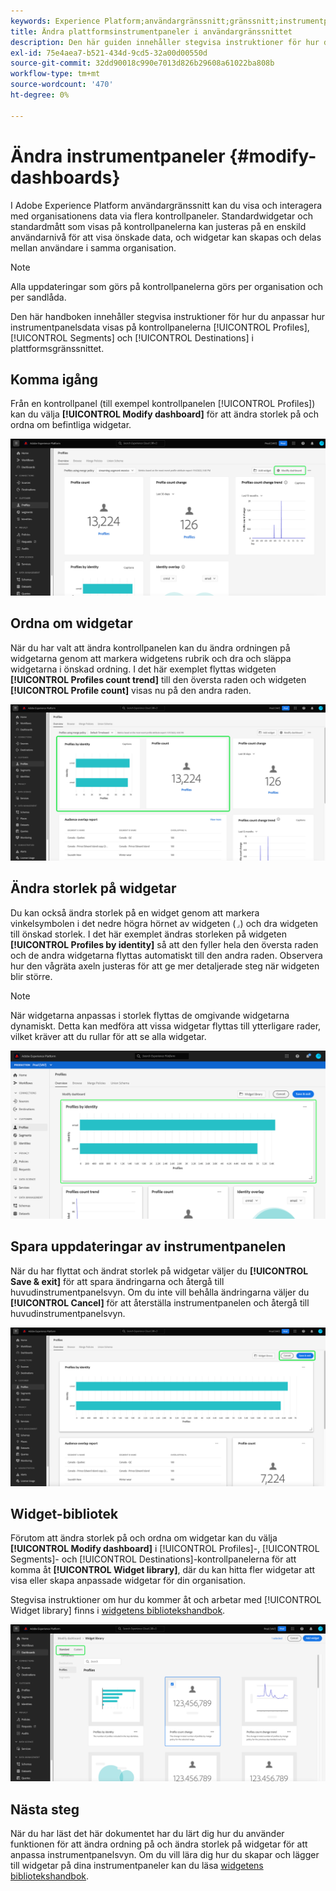 ```yaml
---
keywords: Experience Platform;användargränssnitt;gränssnitt;instrumentpaneler;instrumentpanel;profiler;segment;mål;licensanvändning
title: Ändra plattformsinstrumentpaneler i användargränssnittet
description: Den här guiden innehåller stegvisa instruktioner för hur du anpassar hur organisationens Adobe Experience Platform-data visas på kontrollpaneler.
exl-id: 75e4aea7-b521-434d-9cd5-32a00d00550d
source-git-commit: 32dd90018c990e7013d826b29608a61022ba808b
workflow-type: tm+mt
source-wordcount: '470'
ht-degree: 0%

---
```


# Ändra instrumentpaneler {#modify-dashboards}

I Adobe Experience Platform användargränssnitt kan du visa och interagera med organisationens data via flera kontrollpaneler. Standardwidgetar och standardmått som visas på kontrollpanelerna kan justeras på en enskild användarnivå för att visa önskade data, och widgetar kan skapas och delas mellan användare i samma organisation.

>[!NOTE]
>
>Alla uppdateringar som görs på kontrollpanelerna görs per organisation och per sandlåda.

Den här handboken innehåller stegvisa instruktioner för hur du anpassar hur instrumentpanelsdata visas på kontrollpanelerna [!UICONTROL Profiles], [!UICONTROL Segments] och [!UICONTROL Destinations] i plattformsgränssnittet.

## Komma igång

Från en kontrollpanel (till exempel kontrollpanelen [!UICONTROL Profiles]) kan du välja **[!UICONTROL Modify dashboard]** för att ändra storlek på och ordna om befintliga widgetar.

![Kontrollpanelen för profiler med kontrollpanelen Ändra markerad.](../images/customization/modify-dashboard.png)

## Ordna om widgetar

När du har valt att ändra kontrollpanelen kan du ändra ordningen på widgetarna genom att markera widgetens rubrik och dra och släppa widgetarna i önskad ordning. I det här exemplet flyttas widgeten **[!UICONTROL Profiles count trend]** till den översta raden och widgeten **[!UICONTROL Profile count]** visas nu på den andra raden.

![Kontrollpanelen Profiler med två omsorterade widgetar markerade.](../images/customization/move-widget.png)

## Ändra storlek på widgetar

Du kan också ändra storlek på en widget genom att markera vinkelsymbolen i det nedre högra hörnet av widgeten (`⌟`) och dra widgeten till önskad storlek. I det här exemplet ändras storleken på widgeten **[!UICONTROL Profiles by identity]** så att den fyller hela den översta raden och de andra widgetarna flyttas automatiskt till den andra raden. Observera hur den vågräta axeln justeras för att ge mer detaljerade steg när widgeten blir större.

>[!NOTE]
>
>När widgetarna anpassas i storlek flyttas de omgivande widgetarna dynamiskt. Detta kan medföra att vissa widgetar flyttas till ytterligare rader, vilket kräver att du rullar för att se alla widgetar.

![Kontrollpanelen Profiler med en widget med ändrad storlek markerad.](../images/customization/resize-widget.png)

## Spara uppdateringar av instrumentpanelen

När du har flyttat och ändrat storlek på widgetar väljer du **[!UICONTROL Save & exit]** för att spara ändringarna och återgå till huvudinstrumentpanelsvyn. Om du inte vill behålla ändringarna väljer du **[!UICONTROL Cancel]** för att återställa instrumentpanelen och återgå till huvudinstrumentpanelsvyn.

![Kontrollpanelen för profiler med både Avbryt och Spara och Avsluta markerat.](../images/customization/save-changes.png)

## Widget-bibliotek

Förutom att ändra storlek på och ordna om widgetar kan du välja **[!UICONTROL Modify dashboard]** i [!UICONTROL Profiles]-, [!UICONTROL Segments]- och [!UICONTROL Destinations]-kontrollpanelerna för att komma åt **[!UICONTROL Widget library]**, där du kan hitta fler widgetar att visa eller skapa anpassade widgetar för din organisation.

Stegvisa instruktioner om hur du kommer åt och arbetar med [!UICONTROL Widget library] finns i [widgetens bibliotekshandbok](widget-library.md).

![Widgetbibliotekets arbetsyta med Standard och Egen markerad.](../images/customization/widget-library.png)

## Nästa steg

När du har läst det här dokumentet har du lärt dig hur du använder funktionen för att ändra ordning på och ändra storlek på widgetar för att anpassa instrumentpanelsvyn. Om du vill lära dig hur du skapar och lägger till widgetar på dina instrumentpaneler kan du läsa [widgetens bibliotekshandbok](widget-library.md).
